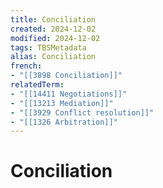 ```yaml
---
title: Conciliation
created: 2024-12-02
modified: 2024-12-02
tags: TBSMetadata
alias: Conciliation
french:
- "[[3898 Conciliation]]"
relatedTerm:
- "[[14411 Negotiations]]"
- "[[13213 Mediation]]"
- "[[3929 Conflict resolution]]"
- "[[1326 Arbitration]]"
---
```

# Conciliation
